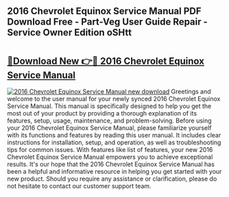 ## 2016 Chevrolet Equinox Service Manual PDF Download Free - Part-Veg User Guide Repair - Service Owner Edition oSHtt

# <h2><a href="http://bc63061.oget.top/?id=2016+Chevrolet+Equinox+Service+Manual">🔗Download New 👉🔴 2016 Chevrolet Equinox Service Manual</a></h2>

[![2016 Chevrolet Equinox Service Manual new download](https://i.imgur.com/5g1atiW.png)](http://bc63061.oget.top/?id=2016+Chevrolet+Equinox+Service+Manual)
Greetings and welcome to the user manual for your newly synced 2016 Chevrolet Equinox Service Manual. This manual is specifically designed to help you get the most out of your product by providing a thorough explanation of its features, setup, usage, maintenance, and problem-solving. Before using your 2016 Chevrolet Equinox Service Manual, please familiarize yourself with its functions and features by reading this user manual. It includes clear instructions for installation, setup, and operation, as well as troubleshooting tips for common issues. With features like list of features, your new 2016 Chevrolet Equinox Service Manual empowers you to achieve exceptional results. It's our hope that the 2016 Chevrolet Equinox Service Manual has been a helpful and informative resource in helping you get started with your new product. Should you require any assistance or clarification, please do not hesitate to contact our customer support team.
